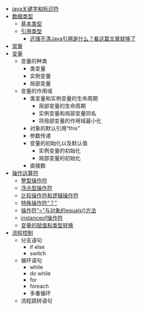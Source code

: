   * [java关键字和标识符](#java关键字和标识符)
  * [数据类型](#数据类型)
    * [基本类型](#基本类型)
    * [引用类型](#引用类型)
      * [还理不清Java引用是什么？看这篇文章就够了](https://juejin.im/post/5c7c77f5f265da2db156365f)
  * [常量](#常量)
  * [变量](#变量)
    * 变量的种类
      * 类变量
      * 实例变量
      * 局部变量
    * 变量的作用域
      * 类变量和实例变量的生命周期
        * 局部变量的生命周期
        * 实例变量和局部变量同名
        * 将局部变量的作用域最小化
      * 对象的默认引用“this”
      * 参数传递
      * 变量的初始化以及默认值
        * 实例变量的初始化
        * 局部变量的初始化
      * 直接数
  * [操作运算符](#操作运算符)
    * [整型操作符](#整型操作符)
    * [浮点型操作符](#浮点型操作符)
    * [比较操作符和逻辑操作符](#比较操作符和逻辑操作符)
    * [特殊操作符“？”](#特殊操作符“？”)
    * [操作符“=”与对象的equals()方法](#操作符“=”与对象的equals()方法)
    * [instanceof操作符](#instanceof操作符)
    * [变量的赋值和类型转换](#变量的赋值和类型转换)
  * [流程控制](#流程控制)
    * 分支语句
      * if else
      * switch
    * 循环语句
      * while
      * do while
      * for
      * foreach
      * 多重循环
    * 流程跳转语句
